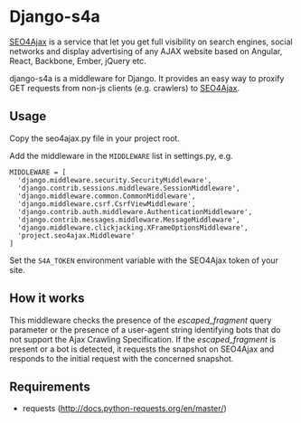 Django-s4a
=============

[SEO4Ajax](https://www.seo4ajax.com) is a service that let you get full visibility on search engines, social networks and display advertising of any AJAX website based on Angular, React, Backbone, Ember, jQuery etc.

django-s4a is a middleware for Django. It provides an easy way to
proxify GET requests from non-js clients (e.g. crawlers) to [SEO4Ajax](https://www.seo4ajax.com).

Usage
-----

Copy the seo4ajax.py file in your project root.

Add the middleware in the `MIDDLEWARE` list in settings.py, e.g. 

    MIDDLEWARE = [
      'django.middleware.security.SecurityMiddleware',
      'django.contrib.sessions.middleware.SessionMiddleware',
      'django.middleware.common.CommonMiddleware',
      'django.middleware.csrf.CsrfViewMiddleware',
      'django.contrib.auth.middleware.AuthenticationMiddleware',
      'django.contrib.messages.middleware.MessageMiddleware',
      'django.middleware.clickjacking.XFrameOptionsMiddleware',
      'project.seo4ajax.Middleware'
    ]
    
Set the `S4A_TOKEN` environment variable with the SEO4Ajax token of your site.

How it works
------------

This middleware checks the presence of the _escaped_fragment_ query parameter or the presence of a user-agent string identifying bots that do not support the Ajax Crawling Specification.
If the _escaped_fragment_ is present or a bot is detected, it requests the snapshot on SEO4Ajax and responds to the initial request with the concerned snapshot.


Requirements
------------

- requests (http://docs.python-requests.org/en/master/)


